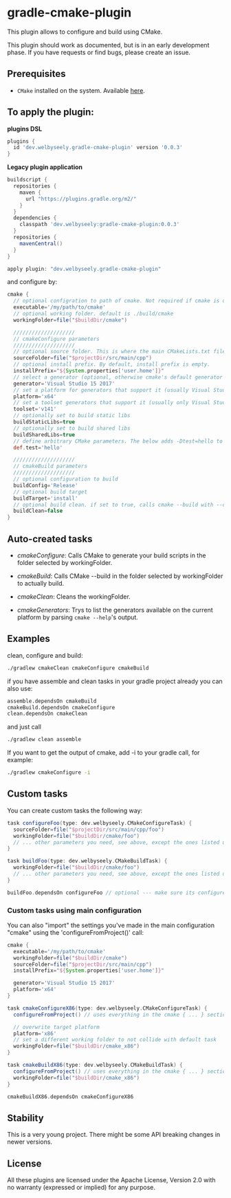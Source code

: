 # gradle-cmake-plugin
This plugin allows to configure and build using CMake. 

This plugin should work as documented, but is in an early development phase. 
If you have requests or find bugs, please create an issue.

## Prerequisites

* `CMake` installed on the system. Available [here](https://www.cmake.org "CMake Homepage").

## To apply the plugin:

**plugins DSL**

```groovy
plugins {
  id 'dev.welbyseely.gradle-cmake-plugin' version '0.0.3'
}
```

**Legacy plugin application**

```groovy
buildscript {
  repositories {
    maven {
      url "https://plugins.gradle.org/m2/"
    }
  }
  dependencies {
    classpath 'dev.welbyseely:gradle-cmake-plugin:0.0.3'
  }
  repositories {
    mavenCentral()
  }
}

apply plugin: "dev.welbyseely.gradle-cmake-plugin"
```

and configure by:

```groovy
cmake {
  // optional configration to path of cmake. Not required if cmake is on the path.
  executable='/my/path/to/cmake'
  // optional working folder. default is ./build/cmake
  workingFolder=file("$buildDir/cmake")

  ////////////////////
  // cmakeConfigure parameters
  ////////////////////
  // optional source folder. This is where the main CMakeLists.txt file resides. Default is ./src/main/cpp
  sourceFolder=file("$projectDir/src/main/cpp")
  // optional install prefix. By default, install prefix is empty.
  installPrefix="${System.properties['user.home']}"
  // select a generator (optional, otherwise cmake's default generator is used)
  generator='Visual Studio 15 2017'
  // set a platform for generators that support it (usually Visual Studio)
  platform='x64'
  // set a toolset generators that support it (usually only Visual Studio)
  toolset='v141'
  // optionally set to build static libs
  buildStaticLibs=true
  // optionally set to build shared libs
  buildSharedLibs=true
  // define arbitrary CMake parameters. The below adds -Dtest=hello to cmake command line.
  def.test='hello'

  ////////////////////
  // cmakeBuild parameters
  ////////////////////
  // optional configuration to build
  buildConfig='Release'
  // optional build target
  buildTarget='install'
  // optional build clean. if set to true, calls cmake --build with --clean-first
  buildClean=false
}
```

## Auto-created tasks

* *cmakeConfigure*: Calls CMake to generate your build scripts in the folder selected by workingFolder.

* *cmakeBuild*: Calls CMake --build in the folder selected by workingFolder to actually build.

* *cmakeClean*: Cleans the workingFolder.

* *cmakeGenerators*: Trys to list the generators available on the current platform by parsing `cmake --help`'s output.

## Examples

clean, configure and build:

```bash
./gradlew cmakeClean cmakeConfigure cmakeBuild
```

if you have assemble and clean tasks in your gradle project already you can also use:
	
```bash
assemble.dependsOn cmakeBuild
cmakeBuild.dependsOn cmakeConfigure
clean.dependsOn cmakeClean
```

and just call

```bash
./gradlew clean assemble
```

If you want to get the output of cmake, add -i to your gradle call, for example:
	
```bash
./gradlew cmakeConfigure -i
```

## Custom tasks

You can create custom tasks the following way:

```groovy
task configureFoo(type: dev.welbyseely.CMakeConfigureTask) {
  sourceFolder=file("$projectDir/src/main/cpp/foo")
  workingFolder=file("$buildDir/cmake/foo")
  // ... other parameters you need, see above, except the ones listed under cmakeBuild Parameters
}

task buildFoo(type: dev.welbyseely.CMakeBuildTask) {
  workingFolder=file("$buildDir/cmake/foo")
  // ... other parameters you need, see above, except the ones listed under cmakeConfigure parameters
}

buildFoo.dependsOn configureFoo // optional --- make sure its configured when you run the build task
```

### Custom tasks using main configuration

You can also "import" the settings you've made in the main configuration "cmake" using the 'configureFromProject()' call:

```groovy
cmake {
  executable='/my/path/to/cmake'
  workingFolder=file("$buildDir/cmake")
  sourceFolder=file("$projectDir/src/main/cpp")
  installPrefix="${System.properties['user.home']}"

  generator='Visual Studio 15 2017'
  platform='x64'
}

task cmakeConfigureX86(type: dev.welbyseely.CMakeConfigureTask) {
  configureFromProject() // uses everything in the cmake { ... } section.

  // overwrite target platform
  platform='x86'
  // set a different working folder to not collide with default task
  workingFolder=file("$buildDir/cmake_x86")
}

task cmakeBuildX86(type: dev.welbyseely.CMakeBuildTask) {
  configureFromProject() // uses everything in the cmake { ... } section.
  workingFolder=file("$buildDir/cmake_x86")
}

cmakeBuildX86.dependsOn cmakeConfigureX86
```

## Stability

This is a very young project. There might be some API breaking changes in newer versions.

## License

All these plugins are licensed under the Apache License, Version 2.0 with no warranty (expressed or implied) for any purpose.
